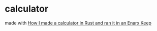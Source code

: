 # calculator

made with [How I made a calculator in Rust and ran it in an Enarx Keep](https://www.wasm.builders/moksh_pathak/how-i-made-a-calculator-in-rust-and-ran-it-in-an-enarx-keep-part-1-4lic)
